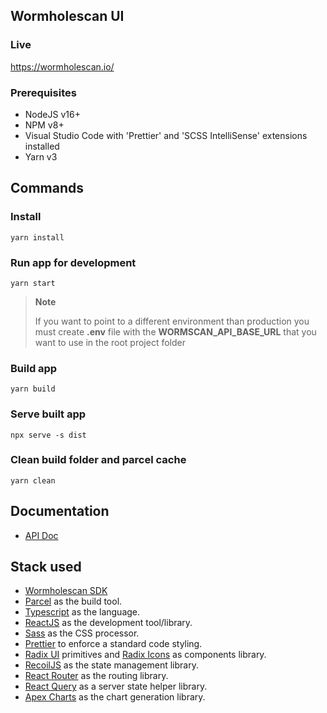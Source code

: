## Wormholescan UI

### Live

https://wormholescan.io/

### Prerequisites

- NodeJS v16+
- NPM v8+
- Visual Studio Code with 'Prettier' and 'SCSS IntelliSense' extensions installed
- Yarn v3

## Commands

### Install

```
yarn install
```

### Run app for development

```
yarn start
```

> **Note**
>
> If you want to point to a different environment than production
> you must create **.env** file with the **WORMSCAN_API_BASE_URL**
> that you want to use in the root project folder

### Build app

```
yarn build
```

### Serve built app

```
npx serve -s dist
```

### Clean build folder and parcel cache

```
yarn clean
```

## Documentation

- [API Doc](https://wormholescan.io/#/developers/api-doc)

## Stack used

- [Wormholescan SDK](https://github.com/XLabs/wormscan-sdk)
- [Parcel](https://parceljs.org/) as the build tool.
- [Typescript](https://www.typescriptlang.org/) as the language.
- [ReactJS](https://reactjs.org/) as the development tool/library.
- [Sass](https://sass-lang.com/) as the CSS processor.
- [Prettier](https://prettier.io/) to enforce a standard code styling.
- [Radix UI](https://www.radix-ui.com/) primitives and [Radix Icons](https://icons.radix-ui.com/) as components library.
- [RecoilJS](https://recoiljs.org/docs/introduction/getting-started) as the state management library.
- [React Router](https://reactrouter.com/en/main) as the routing library.
- [React Query](https://react-query-v3.tanstack.com/) as a server state helper library.
- [Apex Charts](https://apexcharts.com/react-chart-demos/) as the chart generation library.
